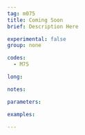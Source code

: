 ```yaml
---
tag: m075
title: Coming Soon
brief: Description Here

experimental: false
group: none

codes:
  - M75

long:

notes:

parameters:

examples:

---
```


